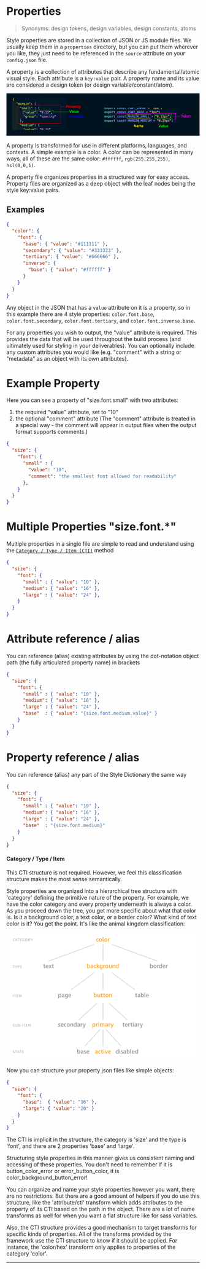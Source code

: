 # Properties

> Synonyms: design tokens, design variables, design constants, atoms

Style properties are stored in a collection of JSON or JS module files. We usually keep them in a `properties` directory, but you can put them wherever you like, they just need to be referenced in the `source` attribute on your `config.json` file.

A property is a collection of attributes that describe any fundamental/atomic visual style. Each attribute is a `key:value` pair. A property name and its value are considered a design token (or design variable/constant/atom).

![Terminology for different parts of a JSON property](assets/property-definitions.png)

A property is transformed for use in different platforms, languages, and contexts. A simple example is a color. A color can be represented in many ways, all of these are the same color: `#ffffff`, `rgb(255,255,255)`, `hsl(0,0,1)`.

A property file organizes properties in a structured way for easy access. Property files are organized as a deep object with the leaf nodes being the style key:value pairs.

## Examples

```json
{
  "color": {
    "font": {
      "base": { "value": "#111111" },
      "secondary": { "value": "#333333" },
      "tertiary": { "value": "#666666" },
      "inverse": {
        "base": { "value": "#ffffff" }
      }
    }
  }
}
```

Any object in the JSON that has a `value` attribute on it is a property, so in this example there are 4 style properties: `color.font.base`, `color.font.secondary`, `color.font.tertiary`, and `color.font.inverse.base`.

For any properties you wish to output, the "value" attribute is required. This provides the data that will be used throughout the build process (and ultimately used for styling in your deliverables). You can optionally include any custom attributes you would like (e.g. "comment" with a string or "metadata" as an object with its own attributes).

# Example Property
Here you can see a property of "size.font.small" with two attributes:
1. the required "value" attribute, set to "10"
1. the optional "comment" attribute (The "comment" attribute is treated in a special way - the comment will appear in output files when the output format supports comments.)
```json
{
  "size": {
    "font": {
      "small" : {
        "value": "10",
        "comment": "the smallest font allowed for readability"
      },
    }
  }
}
```

# Multiple Properties "size.font.\*"
Multiple properties in a single file are simple to read and understand using the [`Category / Type / Item (CTI)`](#category-type-item-(cti)) method
```json
{
  "size": {
    "font": {
      "small" : { "value": "10" },
      "medium": { "value": "16" },
      "large" : { "value": "24" },
    }
  }
}
```

# Attribute reference / alias
You can reference (alias) existing attributes by using the dot-notation object path (the fully articulated property name) in brackets
```json
{
  "size": {
    "font": {
      "small" : { "value": "10" },
      "medium": { "value": "16" },
      "large" : { "value": "24" },
      "base"  : { "value": "{size.font.medium.value}" }
    }
  }
}
```

# Property reference / alias
You can reference (alias) any part of the Style Dictionary the same way
```json
{
  "size": {
    "font": {
      "small" : { "value": "10" },
      "medium": { "value": "16" },
      "large" : { "value": "24" },
      "base"  : "{size.font.medium}"
    }
  }
}
```


#### Category / Type / Item

This CTI structure is not required. However, we feel this classification structure makes the most sense semantically.

Style properties are organized into a hierarchical tree structure with 'category' defining the primitive nature of the property. For example, we have the color category and every property underneath is always a color. As you proceed down the tree, you get more specific about what that color is. Is it a background color, a text color, or a border color? What kind of text color is it? You get the point. It's like the animal kingdom classification:

![](assets/cti.png)

Now you can structure your property json files like simple objects:

```json
{
  "size": {
    "font": {
      "base":  { "value": "16" },
      "large": { "value": "20" }
    }
  }
}
```

The CTI is implicit in the structure, the category is 'size' and the type is 'font', and there are 2 properties 'base' and 'large'.

Structuring style properties in this manner gives us consistent naming and accessing of these properties. You don't need to remember if it is button_color_error or error_button_color, it is color_background_button_error!

You can organize and name your style properties however you want, there are no restrictions. But there are a good amount of helpers if you do use this structure, like the 'attribute/cti' transform which adds attributes to the property of its CTI based on the path in the object. There are a lot of name transforms as well for when you want a flat structure like for sass variables.

Also, the CTI structure provides a good mechanism to target transforms for specific kinds of properties. All of the transforms provided by the framework use the CTI structure to know if it should be applied. For instance, the 'color/hex' transform only applies to properties of the category 'color'.

----
